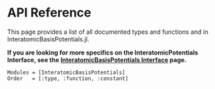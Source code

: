 # API Reference

This page provides a list of all documented types and functions and in InteratomicBasisPotentials.jl.

**If you are looking for more specifics on the InteratomicPotentials Interface, see the [InteratomicBasisPotentials Interface](@ref) page.**

```@autodocs
Modules = [InteratomicBasisPotentials]
Order   = [:type, :function, :constant]
```
